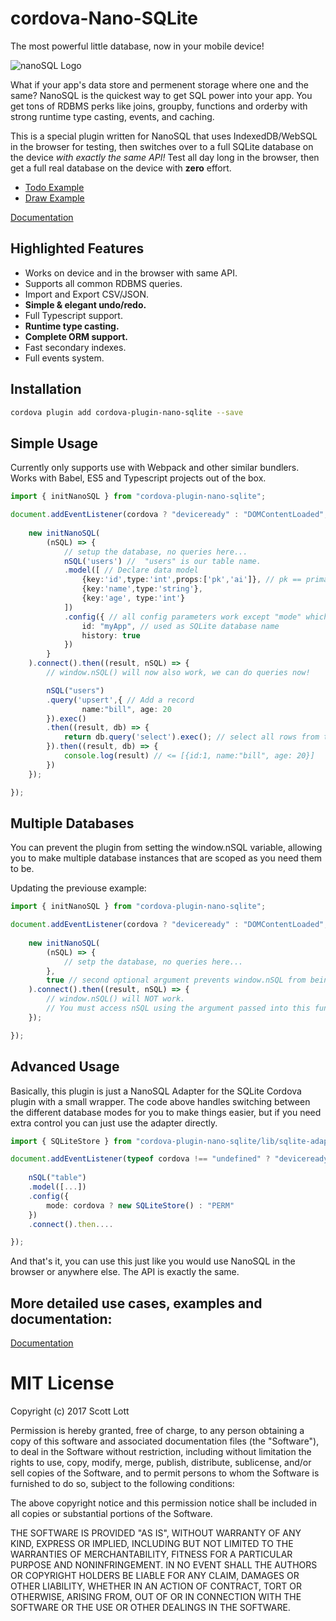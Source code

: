 # cordova-Nano-SQLite

The most powerful little database, now in your mobile device!

<img src="https://raw.githubusercontent.com/ClickSimply/Nano-SQL/master/logo.png" alt="nanoSQL Logo">

What if your app's data store and permenent storage where one and the same?  NanoSQL is the quickest way to get SQL power into your app. You get tons of RDBMS perks like joins, groupby, functions and orderby with strong runtime type casting, events, and caching.  

This is a special plugin written for NanoSQL that uses IndexedDB/WebSQL in the browser for testing, then switches over to a full SQLite database on the device *with exactly the same API!*  Test all day long in the browser, then get a full real database on the device with **zero** effort.

* [Todo Example](https://nanosql.io/react-todo/)
* [Draw Example](https://nanosql.io/react-draw/)

[Documentation](https://docs.nanosql.io/)

## Highlighted Features
- Works on device and in the browser with same API.
- Supports all common RDBMS queries.
- Import and Export CSV/JSON.
- **Simple & elegant undo/redo.**
- Full Typescript support.
- **Runtime type casting.**
- **Complete ORM support.**
- Fast secondary indexes.
- Full events system.


## Installation

```sh
cordova plugin add cordova-plugin-nano-sqlite --save
```

## Simple Usage

Currently only supports use with Webpack and other similar bundlers.  Works with Babel, ES5 and Typescript projects out of the box.

```ts
import { initNanoSQL } from "cordova-plugin-nano-sqlite";

document.addEventListener(cordova ? "deviceready" : "DOMContentLoaded", () => {
  
    new initNanoSQL(
        (nSQL) => {
            // setup the database, no queries here...
            nSQL('users') //  "users" is our table name.
            .model([ // Declare data model
                {key:'id',type:'int',props:['pk','ai']}, // pk == primary key, ai == auto incriment
                {key:'name',type:'string'},
                {key:'age', type:'int'}
            ])
            .config({ // all config parameters work except "mode" which is overwritten by the plugin.
                id: "myApp", // used as SQLite database name
                history: true
            })
        }
    ).connect().then((result, nSQL) => {
        // window.nSQL() will now also work, we can do queries now!

        nSQL("users")
        .query('upsert',{ // Add a record
                name:"bill", age: 20
        }).exec()
        .then((result, db) => {
            return db.query('select').exec(); // select all rows from the current active table
        }).then((result, db) => {
            console.log(result) // <= [{id:1, name:"bill", age: 20}]
        })
    });

});

```

## Multiple Databases

You can prevent the plugin from setting the window.nSQL variable, allowing you to make multiple database instances that are scoped as you need them to be.

Updating the previouse example:

```ts
import { initNanoSQL } from "cordova-plugin-nano-sqlite";

document.addEventListener(cordova ? "deviceready" : "DOMContentLoaded", () => {
  
    new initNanoSQL(
        (nSQL) => {
            // setp the database, no queries here...
        },
        true // second optional argument prevents window.nSQL from being set.
    ).connect().then((result, nSQL) => {
        // window.nSQL() will NOT work.
        // You must access nSQL using the argument passed into this function.
    });

});

```

## Advanced Usage

Basically, this plugin is just a NanoSQL Adapter for the SQLite Cordova plugin with a small wrapper.  The code above handles switching between the different database modes for you to make things easier, but if you need extra control you can just use the adapter directly.

```ts
import { SQLiteStore } from "cordova-plugin-nano-sqlite/lib/sqlite-adapter";

document.addEventListener(typeof cordova !== "undefined" ? "deviceready" : "DOMContentLoaded", () => {
  
    nSQL("table")
    .model([...])
    .config({
        mode: cordova ? new SQLiteStore() : "PERM"
    })
    .connect().then....

});
```

And that's it, you can use this just like you would use NanoSQL in the browser or anywhere else.  The API is exactly the same.


## More detailed use cases, examples and documentation: 
[Documentation](https://docs.nanosql.io/)

# MIT License

Copyright (c) 2017 Scott Lott

Permission is hereby granted, free of charge, to any person obtaining a copy
of this software and associated documentation files (the "Software"), to deal
in the Software without restriction, including without limitation the rights
to use, copy, modify, merge, publish, distribute, sublicense, and/or sell
copies of the Software, and to permit persons to whom the Software is
furnished to do so, subject to the following conditions:

The above copyright notice and this permission notice shall be included in all
copies or substantial portions of the Software.

THE SOFTWARE IS PROVIDED "AS IS", WITHOUT WARRANTY OF ANY KIND, EXPRESS OR
IMPLIED, INCLUDING BUT NOT LIMITED TO THE WARRANTIES OF MERCHANTABILITY,
FITNESS FOR A PARTICULAR PURPOSE AND NONINFRINGEMENT. IN NO EVENT SHALL THE
AUTHORS OR COPYRIGHT HOLDERS BE LIABLE FOR ANY CLAIM, DAMAGES OR OTHER
LIABILITY, WHETHER IN AN ACTION OF CONTRACT, TORT OR OTHERWISE, ARISING FROM,
OUT OF OR IN CONNECTION WITH THE SOFTWARE OR THE USE OR OTHER DEALINGS IN THE
SOFTWARE.